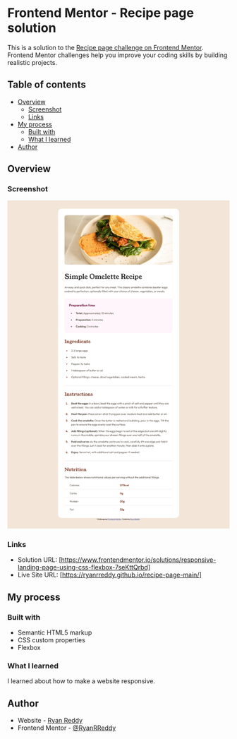 # Frontend Mentor - Recipe page solution

This is a solution to the [Recipe page challenge on Frontend Mentor](https://www.frontendmentor.io/challenges/recipe-page-KiTsR8QQKm). Frontend Mentor challenges help you improve your coding skills by building realistic projects. 

## Table of contents

- [Overview](#overview)
  - [Screenshot](#screenshot)
  - [Links](#links)
- [My process](#my-process)
  - [Built with](#built-with)
  - [What I learned](#what-i-learned)
- [Author](#author)

## Overview

### Screenshot

![Design preview for the Recipe page coding challenge](./design/screenshot.png)

### Links

- Solution URL: [https://www.frontendmentor.io/solutions/responsive-landing-page-using-css-flexbox-7seKttQrbd]
- Live Site URL: [https://ryanrreddy.github.io/recipe-page-main/]

## My process

### Built with

- Semantic HTML5 markup
- CSS custom properties
- Flexbox

### What I learned

I learned about how to make a website responsive.

## Author

- Website - [Ryan Reddy](https://github.com/RyanRReddy)
- Frontend Mentor - [@RyanRReddy](https://www.frontendmentor.io/profile/RyanRReddy)